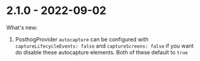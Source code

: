 # 2.1.0 - 2022-09-02

What's new:

1. PosthogProvider `autocapture` can be configured with `captureLifecycleEvents: false` and `captureScreens: false` if you want do disable these autocapture elements. Both of these default to `true`
